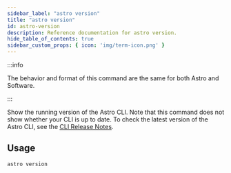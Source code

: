 ```yaml
---
sidebar_label: "astro version"
title: "astro version"
id: astro-version
description: Reference documentation for astro version.
hide_table_of_contents: true
sidebar_custom_props: { icon: 'img/term-icon.png' }
---
```


:::info

The behavior and format of this command are the same for both Astro and Software.

:::

Show the running version of the Astro CLI. Note that this command does not show whether your CLI is up to date. To check the latest version of the Astro CLI, see the [CLI Release Notes](cli/release-notes.md).

## Usage

```sh
astro version
```
